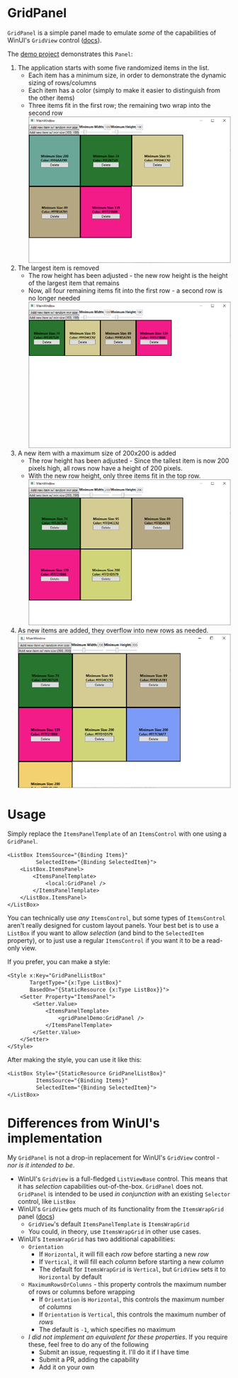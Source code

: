 # GridPanel

`GridPanel` is a simple panel made to emulate *some* of the capabilities
of WinUI's `GridView` control ([docs](https://learn.microsoft.com/en-us/windows/windows-app-sdk/api/winrt/microsoft.ui.xaml.controls.gridview)).

The [demo project](GridPanelDemo) demonstrates this `Panel`:

1. The application starts with some five randomized items in the list.
   - Each item has a minimum size, in order to demonstrate the dynamic sizing of rows/columns
   - Each item has a color (simply to make it easier to distinguish from the other items)
   - Three items fit in the first row; the remaining two wrap into the second row
   ![Randomized start, showing a uniform grid of items, three in the first row, two in the second row](docs/img1.png)
2. The largest item is removed
   - The row height has been adjusted - the new row height is the height of the largest item 
     that remains
   - Now, all four remaining items fit into the first row - a second row is no longer needed
     ![After removing the largest item, only one (taller) row is needed](docs/img2.png)
3. A new item with a maximum size of 200x200 is added
   - The row height has been adjusted - Since the tallest item is now 200 pixels high, all rows 
     now have a height of 200 pixels.
   - With the new row height, only three items fit in the top row.
     ![After adding a large item, a new row is needed](docs/img3.png)
4. As new items are added, they overflow into new rows as needed.
   ![As new items are added, they overflow into new rows as needed](docs/img4.png)

# Usage

Simply replace the `ItemsPanelTemplate` of an `ItemsControl` with one using a `GridPanel`.

```xaml
<ListBox ItemsSource="{Binding Items}"
         SelectedItem="{Binding SelectedItem}">
    <ListBox.ItemsPanel>
        <ItemsPanelTemplate>
            <local:GridPanel />
        </ItemsPanelTemplate>
    </ListBox.ItemsPanel>
</ListBox>
```

You can technically use _any_ `ItemsControl`, but some types of `ItemsControl` aren't really 
designed for custom layout panels.  Your best bet is to use a `ListBox` if you want to allow
_selection_ (and bind to the `SelectedItem` property), or to just use a regular `ItemsControl` if
you want it to be a read-only view.


If you prefer, you can make a style:

```xaml
<Style x:Key="GridPanelListBox" 
       TargetType="{x:Type ListBox}"
       BasedOn="{StaticResource {x:Type ListBox}}">
    <Setter Property="ItemsPanel">
        <Setter.Value>
            <ItemsPanelTemplate>
                <gridPanelDemo:GridPanel />
            </ItemsPanelTemplate>
        </Setter.Value>
    </Setter>
</Style>
```

After making the style, you can use it like this:

```xaml
<ListBox Style="{StaticResource GridPanelListBox}" 
         ItemsSource="{Binding Items}" 
         SelectedItem="{Binding SelectedItem}">
</ListBox>
```

# Differences from WinUI's implementation

My `GridPanel` is not a drop-in replacement for WinUI's `GridView` control - _nor
is it intended to be_.

- WinUI's `GridView` is a full-fledged `ListViewBase` control.  This means that it has _selection_
  capabilities out-of-the-box.  `GridPanel` does not.  `GridPanel` is intended to be used 
  _in conjunction with_ an existing `Selector` control, like `ListBox`
- WinUI's `GridView` gets much of its functionality from the `ItemsWrapGrid` panel
  ([docs](https://learn.microsoft.com/en-us/uwp/api/windows.ui.xaml.controls.itemswrapgrid))
  - `GridView`'s default `ItemsPanelTemplate` is `ItemsWrapGrid`
  - You could, in theory, use `ItemsWrapGrid` in other use cases.
- WinUI's `ItemsWrapGrid` has two additional capabilities:
  - `Orientation`
    - If `Horizontal`, it will fill each _row_ before starting a new _row_
    - If `Vertical`, it will fill each _column_ before starting a new _column_
    - The default for `ItemsWrapGrid` is `Vertical`, but `GridView` sets it to `Horizontal` by default
  - `MaximumRowsOrColumns` - this property controls the maximum number of rows or columns before wrapping
    - If `Orientation` is `Horizontal`, this controls the maximum number of _columns_
    - If `Orientation` is `Vertical`, this controls the maximum number of _rows_
    - The default is `-1`, which specifies no maximum
  - *I did not implement an equivalent for these properties*.  If you require these, feel 
    free to do any of the following
    - Submit an issue, requesting it.  I'll do it if I have time
    - Submit a PR, adding the capability
    - Add it on your own

